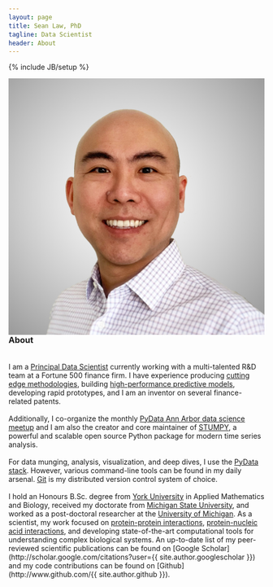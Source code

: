 ```yaml
---
layout: page
title: Sean Law, PhD
tagline: Data Scientist
header: About
---
```

{% include JB/setup %}

<img class="img-left" align="left" src="/images/seanlaw.jpg">
<h3>About</h3> 
<br>
I am a <a href="https://www.linkedin.com/in/seanlawphd/">Principal Data Scientist</a> currently working with a multi-talented R&D team at a Fortune 500 finance firm. I have experience producing <a href="http://pubs.acs.org/doi/abs/10.1021/jz501811k">cutting edge methodologies</a>, building <a href="http://onlinelibrary.wiley.com/doi/10.1002/jcc.23683/abstract">high-performance predictive models</a>, developing rapid prototypes, and I am an inventor on several finance-related patents. 
<br><br>
Additionally, I co-organize the monthly <a href="https://www.meetup.com/PyData-Ann-Arbor/">PyData Ann Arbor data science meetup</a> and I am also the creator and core maintainer of <a href="https://github.com/TDAmeritrade/stumpy">STUMPY</a>, a powerful and scalable open source Python package for modern time series analysis.
<br><br>
For data munging, analysis, visualization, and deep dives, I use the <a href="http://www.pydata.org">PyData stack</a>. However, various command-line tools can be found in my daily arsenal. <a href="http://git-scm.com">Git</a> is my distributed version control system of choice.
<br><br>
I hold an Honours B.Sc. degree from <a href="http://www.yorku.ca">York University</a> in Applied Mathematics and Biology, received my doctorate from <a href="http://www.msu.edu">Michigan State University</a>, and worked as a post-doctoral researcher at the <a href="http://www.umich.edu">University of Michigan</a>. As a scientist, my work focused on <a href="http://www.pnas.org/content/111/33/12067.short">protein-protein interactions</a>, <a href="http://www.sciencedirect.com/science/article/pii/S0006349511011763">protein-nucleic acid interactions</a>, and developing state-of-the-art computational tools for understanding complex biological systems. An up-to-date list of my peer-reviewed scientific publications can be found on [Google Scholar](http://scholar.google.com/citations?user={{ site.author.googlescholar }}) and my code contributions can be found on [Github](http://www.github.com/{{ site.author.github }}).
<br>
